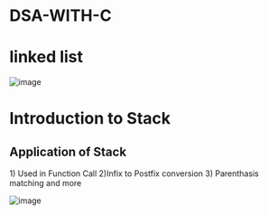 # DSA-WITH-C


<h1>linked list</h1>

![image](https://github.com/cshovik/DSA-WITH-C/assets/113230439/592e0979-a9ea-450c-b4e0-f51e5aff96c2)

<h1>Introduction to Stack </h1>
<h2>Application of Stack</h2>
1) Used in Function Call
2)Infix to Postfix conversion
3) Parenthasis matching and more

![image](https://github.com/cshovik/DSA-WITH-C/assets/113230439/d6cbcfec-f059-49ed-a23e-2e36e068353e)






